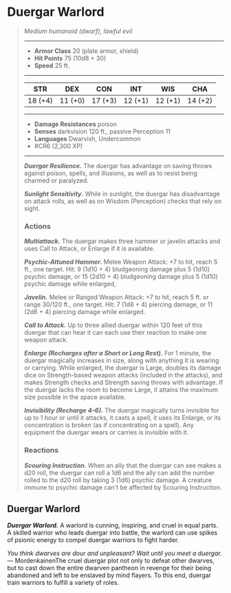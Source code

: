 # Duergar Warlord
>*Medium humanoid (dwarf), lawful evil*
>___
>- **Armor Class** 20 (plate armor, shield)
>- **Hit Points** 75 (10d8 + 30)
>- **Speed** 25 ft.
>___
>|STR|DEX|CON|INT|WIS|CHA|
>|:---:|:---:|:---:|:---:|:---:|:---:|
>|18 (+4)|11 (+0)|17 (+3)|12 (+1)|12 (+1)|14 (+2)|
>___
>- **Damage Resistances** poison
>- **Senses** darkvision 120 ft., passive Perception 11
>- **Languages** Dwarvish, Undercommon
>- #CR6 (2,300 XP)
>___
>***Duergar Resilience.*** The duergar has advantage on saving throws against poison, spells, and illusions, as well as to resist being charmed or paralyzed.  
>
>***Sunlight Sensitivity.*** While in sunlight, the duergar has disadvantage on attack rolls, as well as on Wisdom (Perception) checks that rely on sight.  
>
>### Actions
>***Multiattack.*** The duergar makes three hammer or javelin attacks and uses Call to Attack, or Enlarge if it is available.  
>
>***Psychic-Attuned Hammer.*** Melee Weapon Attack: +7 to hit, reach 5 ft., one target. Hit: 9 (1d10 + 4) bludgeoning damage plus 5 (1d10) psychic damage, or 15 (2d10 + 4) bludgeoning damage plus 5 (1d10) psychic damage while enlarged,  
>
>***Javelin.*** Melee  or Ranged Weapon Attack: +7 to hit, reach 5 ft. or range 30/120 ft., one target. Hit: 7 (1d6 + 4) piercing damage, or 11 (2d6 + 4) piercing damage while enlarged.  
>
>***Call to Attack.*** Up to three allied duergar within 120 feet of this duergar that can hear it can each use their reaction to make one weapon attack.  
>
>***Enlarge (Recharges after a Short or Long Rest).*** For 1 minute, the duergar magically increases in size, along with anything it is wearing or carrying. While enlarged, the duergar is Large, doubles its damage dice on Strength-based weapon attacks (included in the attacks), and makes Strength checks and Strength saving throws with advantage. If the duergar lacks the room to become Large, it attains the maximum size possible in the space available.  
>
>***Invisibility (Recharge 4–6).*** The duergar magically turns invisible for up to 1 hour or until it attacks, it casts a spell, it uses its Enlarge, or its concentration is broken (as if concentrating on a spell). Any equipment the duergar wears or carries is invisible with it.  
>
>### Reactions
>***Scouring Instruction.*** When an ally that the duergar can see makes a d20 roll, the duergar can roll a 1d6 and the ally can add the number rolled to the d20 roll by taking 3 (1d6) psychic damage. A creature immune to psychic damage can't be affected by Scouring Instruction.

## Duergar Warlord

***Duergar Warlord.*** A warlord is cunning, inspiring, and cruel in equal parts. A skilled warrior who leads duergar into battle, the warlord can use spikes of psionic energy to compel duergar warriors to fight harder.

*You think dwarves are dour and unpleasant? Wait until you meet a duergar.*— MordenkainenThe cruel duergar plot not only to defeat other dwarves, but to cast down the entire dwarven pantheon in revenge for their being abandoned and left to be enslaved by mind flayers. To this end, duergar train warriors to fulfill a variety of roles.